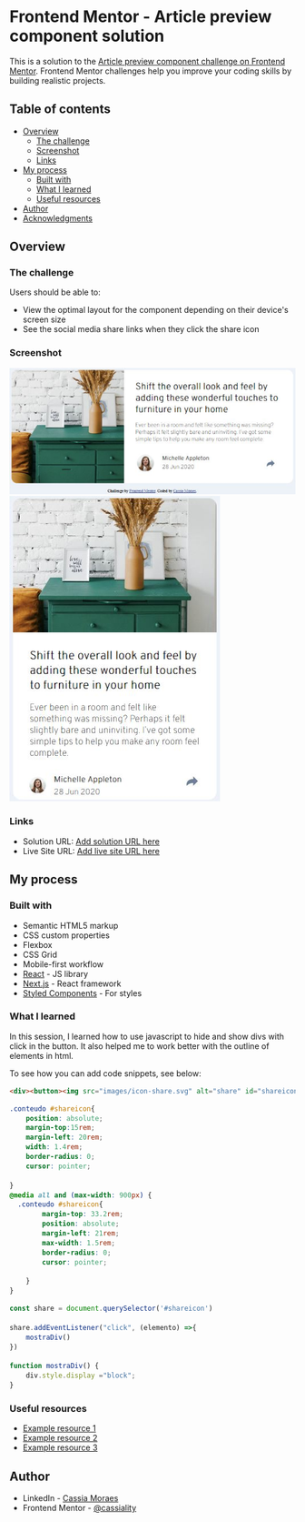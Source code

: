 # Frontend Mentor - Article preview component solution

This is a solution to the [Article preview component challenge on Frontend Mentor](https://www.frontendmentor.io/challenges/article-preview-component-dYBN_pYFT). Frontend Mentor challenges help you improve your coding skills by building realistic projects. 

## Table of contents

- [Overview](#overview)
  - [The challenge](#the-challenge)
  - [Screenshot](#screenshot)
  - [Links](#links)
- [My process](#my-process)
  - [Built with](#built-with)
  - [What I learned](#what-i-learned)
  - [Useful resources](#useful-resources)
- [Author](#author)
- [Acknowledgments](#acknowledgments)

## Overview

### The challenge

Users should be able to:

- View the optimal layout for the component depending on their device's screen size
- See the social media share links when they click the share icon

### Screenshot

![](images/Final_Desktop.JPG) ![](images/Final_Mobile.JPG)

### Links

- Solution URL: [Add solution URL here](https://github.com/cassiamoraes/Article-Preview)
- Live Site URL: [Add live site URL here](https://cassiamoraes.github.io/Article-Preview/)

## My process

### Built with

- Semantic HTML5 markup
- CSS custom properties
- Flexbox
- CSS Grid
- Mobile-first workflow
- [React](https://reactjs.org/) - JS library
- [Next.js](https://nextjs.org/) - React framework
- [Styled Components](https://styled-components.com/) - For styles

### What I learned

In this session, I learned how to use javascript to hide and show divs with click in the button. It also helped me to work better with the outline of elements in html.

To see how you can add code snippets, see below:

```html
<div><button><img src="images/icon-share.svg" alt="share" id="shareicon"></button></div>
```
```css
.conteudo #shareicon{
    position: absolute;
    margin-top:15rem;
    margin-left: 20rem;
    width: 1.4rem;
    border-radius: 0;
    cursor: pointer;

}
@media all and (max-width: 900px) {
  .conteudo #shareicon{
        margin-top: 33.2rem;
        position: absolute;
        margin-left: 21rem;
        max-width: 1.5rem;
        border-radius: 0;
        cursor: pointer;
    
    }
}
```
```js
const share = document.querySelector('#shareicon')

share.addEventListener("click", (elemento) =>{
    mostraDiv()     
})

function mostraDiv() {
    div.style.display ="block";
}
```

### Useful resources

- [Example resource 1](https://www.guj.com.br/t/fechar-modal-ao-clicar-fora-dele-js/423736/2)
- [Example resource 2](https://www.w3schools.com/jsref/event_onmouseenter.asp) 
- [Example resource 3](https://www.w3schools.com/jsref/obj_mouseevent.asp) 

## Author

- LinkedIn - [Cassia Moraes](https://www.linkedin.com/in/cassia-moraes-797797139)
- Frontend Mentor - [@cassiality](https://www.frontendmentor.io/profile/cassiality)
